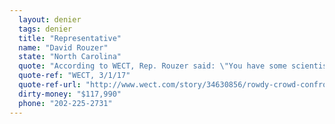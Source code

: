```yaml
---
  layout: denier
  tags: denier
  title: "Representative"
  name: "David Rouzer"
  state: "North Carolina"
  quote: "According to WECT, Rep. Rouzer said: \"You have some scientists saying it is significantly influenced by mankind. You have some scientists say it is not influenced by mankind. Both are statements of fact ... From a public policy perspective, when you're dealing with property values, tax bases, people's lives, public policy should be based on sound science. Not the opinion of this group of scientists or that group of scientists. It needs to be real concrete science where you absolutely know for certain. The scientific community is split on climate science.\""
  quote-ref: "WECT, 3/1/17"
  quote-ref-url: "http://www.wect.com/story/34630856/rowdy-crowd-confronts-congressman-rouzer-in-brunswick-county"
  dirty-money: "$117,990"
  phone: "202-225-2731"
---
```

